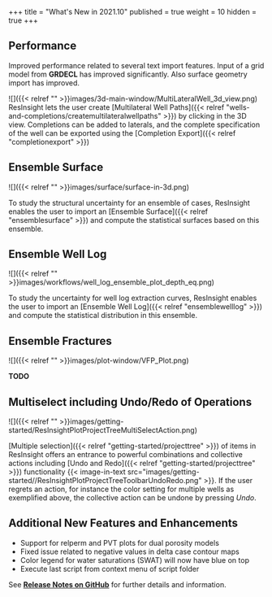 +++
title = "What's New in 2021.10"
published = true
weight = 10
hidden = true
+++


## Performance
Improved performance related to several text import features. Input of a grid model from **GRDECL** has improved significantly. Also surface geometry import has improved.

![]({{< relref "" >}}images/3d-main-window/MultiLateralWell_3d_view.png)
ResInsight lets the user create [Multilateral Well Paths]({{< relref "wells-and-completions/createmultilateralwellpaths" >}}) by clicking in the 3D view. Completions can be added to laterals, and the complete specification of the well can 
be exported using the [Completion Export]({{< relref "completionexport" >}})

## Ensemble Surface
![]({{< relref "" >}}images/surface/surface-in-3d.png)

 To study the structural uncertainty for an ensemble of cases, ResInsight enables the user to import an [Ensemble Surface]({{< relref "ensemblesurface" >}}) and compute the statistical surfaces based on this ensemble.

## Ensemble Well Log
![]({{< relref "" >}}images/workflows/well_log_ensemble_plot_depth_eq.png)

To study the uncertainty for well log extraction curves, ResInsight enables the user to import an [Ensemble Well Log]({{< relref "ensemblewelllog" >}}) and compute the statistical distribution in this ensemble. 


## Ensemble Fractures
![]({{< relref "" >}}images/plot-window/VFP_Plot.png)

**TODO**


## Multiselect including Undo/Redo of Operations
![]({{< relref "" >}}images/getting-started/ResInsightPlotProjectTreeMultiSelectAction.png)

[Multiple selection]({{< relref "getting-started/projecttree" >}}) of items in ResInsight offers an entrance to powerful combinations and collective actions including [Undo and Redo]({{< relref "getting-started/projecttree" >}}) functionality {{< image-in-text src="images/getting-started//ResInsightPlotProjectTreeToolbarUndoRedo.png" >}}. If the user regrets an action, for instance the color setting for multiple wells as exemplified above, the collective action can be undone by pressing *Undo*.


## Additional New Features and Enhancements

- Support for relperm and PVT plots for dual porosity models
- Fixed issue related to negative values in delta case contour maps
- Color legend for water saturations (SWAT) will now have blue on top
- Execute last script from context menu of script folder

See [**Release Notes on GitHub**](https://github.com/OPM/ResInsight/releases/) for further details and information.
